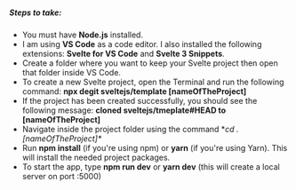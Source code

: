 ##### Steps to take: 
- You must have **Node.js** installed.
- I am using **VS Code** as a code editor. I also installed the following extensions: **Svelte for VS Code** and **Svelte 3 Snippets**.
- Create a folder where you want to keep your Svelte project then open that folder inside VS Code.
- To create a new Svelte project, open the Terminal and run the following command: **npx degit sveltejs/template [nameOfTheProject]**
- If the project has been created successfully, you should see the following message: **cloned sveltejs/tmeplate#HEAD to [nameOfTheProject]**
- Navigate inside the project folder using the command **cd .\[nameOfTheProject]\**
- Run **npm install** (if you're using npm) or **yarn** (if you're using Yarn). This will install the needed project packages.
- To start the app, type **npm run dev** or **yarn dev** (this will create a local server on port :5000)

